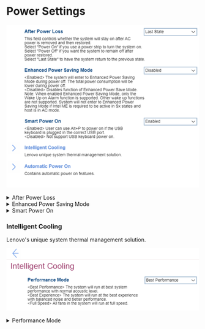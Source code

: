 # Power Settings #

![](./img/power.png)

<details><summary>After Power Loss</summary>

Whether the system will stay on after AC power is removed and then restored.

Options:

1. Power On – select when using a power strip to turn the system on.
2. Power Off – the system will remain off after power is restored.
3. **Last State** – the system will return to the previous state. Default.

| WMI Setting name | Values | SVP / SMP Req'd | AMD/Intel |
|:---|:---|:---|:---|
| AfterPowerLoss | Power On, Power Off, Last State | yes | Both |

</details>


<details><summary>Enhanced Power Saving Mode</summary>

Whether to enter Enhanced Power Saving Mode during power off, making total power consumption lower.

Options:

1. Enabled. 
2. **Disabled** – Default.

!> When `Enabled`, only the `Wake Up on Alarm` function is supported. Other wake up functions are not supported. System will not enter `Enhanced Power Saving Mode` if Intel ME (Management Engine) is required to be active in Sx states (aka Sleep states) and host is in AC mode.

| WMI Setting name | Values | SVP / SMP Req'd | AMD/Intel |
|:---|:---|:---|:---|
| EnhancedPowerSavingMode | Disabled, Enabled | yes | Both |
</details>

<details><summary>Smart Power On</summary>

Whether the user can use `Alt` + `P` to power on if the USB keyboard is plugged in the correct USB port. 

Options:

1. **Enabled** – Default.
2. Disabled.

| WMI Setting name | Values | SVP / SMP Req'd | AMD/Intel |
|:---|:---|:---|:---|
| SmartPowerOn | Disabled, Enabled | yes | Intel |

</details>


### Intelligent Cooling ###

Lenovo's unique system thermal management solution. 

![](./img/intelligentcooling.png)

<details><summary>Performance Mode</summary>

Options:

1. **Best performance** – the system will run at best system performance with normal acoustic level. Default.
2. Best experience – the system will run at the best experience with balanced noise and better performance.
3. Full Speed – all fans in the system will run at full speed. 

| WMI Setting name | Values | SVP / SMP Req'd | AMD/Intel |
|:---|:---|:---|:---|
| IntelligentCoolingPerformanceMode | Best Performance, Best Experience, Full Speed | yes | Intel |
</details>

